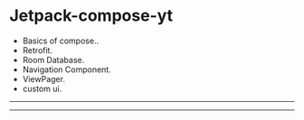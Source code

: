 # Jetpack-compose-yt

- Basics of compose..
- Retrofit.
- Room Database.
- Navigation Component.
- ViewPager.
- custom ui.
----
-----
